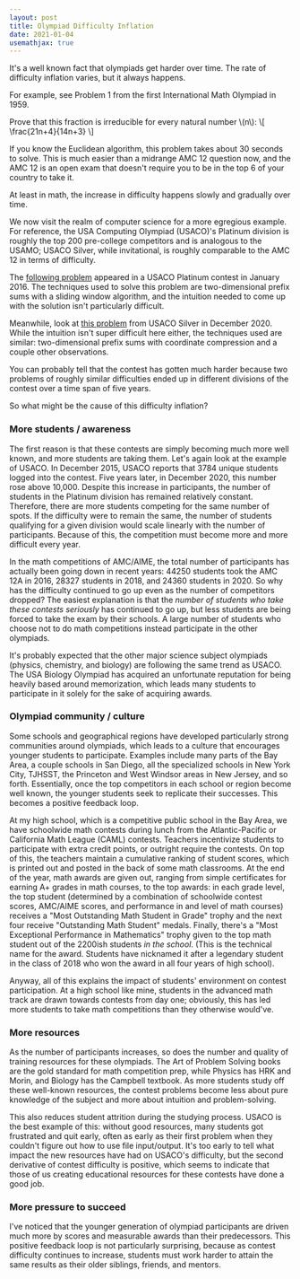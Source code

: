 ```yaml
---
layout: post
title: Olympiad Difficulty Inflation
date: 2021-01-04 
usemathjax: true
---
```


It's a well known fact that olympiads get harder over time. The rate of difficulty inflation varies, but it always happens.

For example, see Problem 1 from the first International Math Olympiad in 1959.

Prove that this fraction is irreducible for every natural number \\(n\\): \\[ \frac{21n+4}{14n+3} \\] 

If you know the Euclidean algorithm, this problem takes about 30 seconds to solve. This is much easier than a midrange AMC 12 question now, and the AMC 12 is an open exam that doesn't require you to be in the top 6 of your country to take it. 

At least in math, the increase in difficulty happens slowly and gradually over time. 

We now visit the realm of computer science for a more egregious example. For reference, the USA Computing Olympiad (USACO)'s Platinum division is roughly the top 200 pre-college competitors and is analogous to the USAMO; USACO Silver, while invitational, is roughly comparable to the AMC 12 in terms of difficulty. 

The [following problem](http://usaco.org/index.php?page=viewproblem2&cpid=600) appeared in a USACO Platinum contest in January 2016. The techniques used to solve this problem are two-dimensional prefix sums with a sliding window algorithm, and the intuition needed to come up with the solution isn't particularly difficult. 

Meanwhile, look at [this problem](http://usaco.org/index.php?page=viewproblem2&cpid=1063) from USACO Silver in December 2020. While the intuition isn't super difficult here either, the techniques used are similar: two-dimensional prefix sums with coordinate compression and a couple other observations. 

You can probably tell that the contest has gotten much harder because two problems of roughly similar difficulties ended up in different divisions of the contest over a time span of five years. 

So what might be the cause of this difficulty inflation? 

### More students / awareness

The first reason is that these contests are simply becoming much more well known, and more students are taking them. Let's again look at the example of USACO. In December 2015, USACO reports that 3784 unique students logged into the contest. Five years later, in December 2020, this number rose above 10,000. Despite this increase in participants, the number of students in the Platinum division has remained relatively constant. Therefore, there are more students competing for the same number of spots. If the difficulty were to remain the same, the number of students qualifying for a given division would scale linearly with the number of participants. Because of this, the competition must become more and more difficult every year. 

In the math competitions of AMC/AIME, the total number of participants has actually been going down in recent years: 44250 students took the AMC 12A in 2016, 28327 students in 2018, and 24360 students in 2020. So why has the difficulty continued to go up even as the number of competitors dropped? The easiest explanation is that the _number of students who take these contests seriously_ has continued to go up, but less students are being forced to take the exam by their schools. A large number of students who choose not to do math competitions instead participate in the other olympiads. 

It's probably expected that the other major science subject olympiads (physics, chemistry, and biology) are following the same trend as USACO. The USA Biology Olympiad has acquired an unfortunate reputation for being heavily based around memorization, which leads many students to participate in it solely for the sake of acquiring awards. 

### Olympiad community / culture

Some schools and geographical regions have developed particularly strong communities around olympiads, which leads to a culture that encourages younger students to participate. Examples include many parts of the Bay Area, a couple schools in San Diego, all the specialized schools in New York City, TJHSST, the Princeton and West Windsor areas in New Jersey, and so forth. Essentially, once the top competitors in each school or region become well known, the younger students seek to replicate their successes. This becomes a positive feedback loop.

At my high school, which is a competitive public school in the Bay Area, we have schoolwide math contests during lunch from the Atlantic-Pacific or California Math League (CAML) contests. Teachers incentivize students to participate with extra credit points, or outright require the contests. On top of this, the teachers maintain a cumulative ranking of student scores, which is printed out and posted in the back of some math classrooms. At the end of the year, math awards are given out, ranging from simple certificates for earning A+ grades in math courses, to the top awards: in each grade level, the top student (determined by a combination of schoolwide contest scores, AMC/AIME scores, and performance in and level of math courses) receives a "Most Outstanding Math Student in Grade" trophy and the next four receive "Outstanding Math Student" medals. Finally, there's a "Most Exceptional Performance in Mathematics" trophy given to the top math student out of the 2200ish students _in the school_. (This is the technical name for the award. Students have nicknamed it after a legendary student in the class of 2018 who won the award in all four years of high school).

Anyway, all of this explains the impact of students' environment on contest participation. At a high school like mine, students in the advanced math track are drawn towards contests from day one; obviously, this has led more students to take math competitions than they otherwise would've.

### More resources

As the number of participants increases, so does the number and quality of training resources for these olympiads. The Art of Problem Solving books are the gold standard for math competition prep, while Physics has HRK and Morin, and Biology has the Campbell textbook. As more students study off these well-known resources, the contest problems become less about pure knowledge of the subject and more about intuition and problem-solving. 

This also reduces student attrition during the studying process. USACO is the best example of this: without good resources, many students got frustrated and quit early, often as early as their first problem when they couldn't figure out how to use file input/output. It's too early to tell what impact the new resources have had on USACO's difficulty, but the second derivative of contest difficulty is positive, which seems to indicate that those of us creating educational resources for these contests have done a good job.

### More pressure to succeed

I've noticed that the younger generation of olympiad participants are driven much more by scores and measurable awards than their predecessors. This positive feedback loop is not particularly surprising, because as contest difficulty continues to increase, students must work harder to attain the same results as their older siblings, friends, and mentors.
